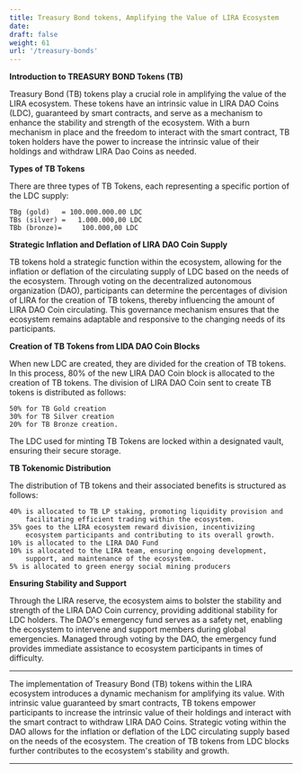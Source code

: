 ```yaml
---
title: Treasury Bond tokens, Amplifying the Value of LIRA Ecosystem
date:
draft: false
weight: 61
url: '/treasury-bonds'
---
```


**Introduction to TREASURY BOND Tokens (TB)**

Treasury Bond (TB) tokens play a crucial role in amplifying the value
of the LIRA ecosystem. These tokens have an intrinsic value in
LIRA DAO Coins (LDC), guaranteed by smart contracts, and serve as a mechanism to
enhance the stability and strength of the ecosystem. With a burn
mechanism in place and the freedom to interact with the smart
contract, TB token holders have the power to increase the intrinsic
value of their holdings and withdraw LIRA Dao Coins as needed.

**Types of TB Tokens**

There are three types of TB Tokens, each
representing a specific portion of the LDC supply:

    TBg (gold)   = 100.000.000.00 LDC
    TBs (silver) =   1.000.000,00 LDC
    TBb (bronze)=     100.000,00 LDC

**Strategic Inflation and Deflation of LIRA DAO Coin Supply**

TB tokens hold a strategic function within the ecosystem, allowing for
the inflation or deflation of the circulating supply of LDC based on
the needs of the ecosystem. Through voting on the decentralized
autonomous organization (DAO), participants can determine the
percentages of division of LIRA for the creation of TB tokens, thereby
influencing the amount of LIRA DAO Coin circulating. This governance mechanism
ensures that the ecosystem remains adaptable and responsive to the
changing needs of its participants.

**Creation of TB Tokens from LIDA DAO Coin Blocks**

When new LDC are created, they are divided for the creation of TB tokens.
In this process, 80% of the new LIRA DAO Coin block is allocated to the
creation of TB tokens. 
The division of LIRA DAO Coin sent to create TB tokens is distributed as follows:

    50% for TB Gold creation
    30% for TB Silver creation
    20% for TB Bronze creation.

The LDC used for minting TB Tokens are locked within a
designated vault, ensuring their secure storage.

**TB Tokenomic Distribution**

The distribution of TB tokens and their associated benefits is
structured as follows:

    40% is allocated to TB LP staking, promoting liquidity provision and
        facilitating efficient trading within the ecosystem.
    35% goes to the LIRA ecosystem reward division, incentivizing
        ecosystem participants and contributing to its overall growth.
    10% is allocated to the LIRA DAO Fund
    10% is allocated to the LIRA team, ensuring ongoing development,
        support, and maintenance of the ecosystem.
    5% is allocated to green energy social mining producers


**Ensuring Stability and Support**

Through the LIRA reserve, the ecosystem aims to bolster the
stability and strength of the LIRA DAO Coin currency, providing additional
stability for LDC holders. The DAO's emergency fund serves as a
safety net, enabling the ecosystem to intervene and support members
during global emergencies. Managed through voting by the DAO, the
emergency fund provides immediate assistance to ecosystem participants
in times of difficulty.


---

The implementation of Treasury Bond (TB) tokens within the
LIRA ecosystem introduces a dynamic mechanism for amplifying its
value. With intrinsic value guaranteed by smart contracts, TB tokens
empower participants to increase the intrinsic value of their holdings
and interact with the smart contract to withdraw LIRA DAO Coins. Strategic
voting within the DAO allows for the inflation or deflation of the
LDC circulating supply based on the needs of the ecosystem. The
creation of TB tokens from LDC blocks further contributes to the
ecosystem's stability and growth.

---